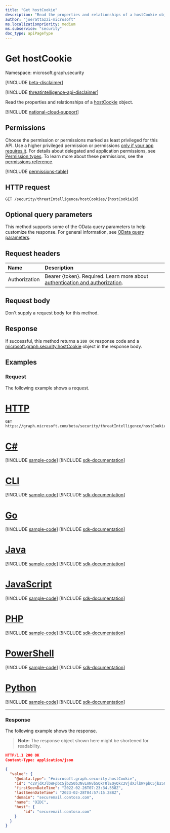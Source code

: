 ```yaml
---
title: "Get hostCookie"
description: "Read the properties and relationships of a hostCookie object."
author: "joerattazzi-microsoft"
ms.localizationpriority: medium
ms.subservice: "security"
doc_type: apiPageType
---
```


# Get hostCookie

Namespace: microsoft.graph.security

[!INCLUDE [beta-disclaimer](../../includes/beta-disclaimer.md)]

[!INCLUDE [threatintelligence-api-disclaimer](../../includes/threatintelligence-api-disclaimer.md)]

Read the properties and relationships of a [hostCookie](../resources/security-hostcookie.md) object.

[!INCLUDE [national-cloud-support](../../includes/global-only.md)]

## Permissions

Choose the permission or permissions marked as least privileged for this API. Use a higher privileged permission or permissions [only if your app requires it](/graph/permissions-overview#best-practices-for-using-microsoft-graph-permissions). For details about delegated and application permissions, see [Permission types](/graph/permissions-overview#permission-types). To learn more about these permissions, see the [permissions reference](/graph/permissions-reference).

<!-- { "blockType": "permissions", "name": "security_hostcookie_get" } -->
[!INCLUDE [permissions-table](../includes/permissions/security-hostcookie-get-permissions.md)]

## HTTP request

<!-- {
  "blockType": "ignored"
}
-->
``` http
GET /security/threatIntelligence/hostCookies/{hostCookieId}
```

## Optional query parameters

This method supports some of the OData query parameters to help customize the response. For general information, see [OData query parameters](/graph/query-parameters).

## Request headers

|Name|Description|
|:---|:---|
|Authorization|Bearer {token}. Required. Learn more about [authentication and authorization](/graph/auth/auth-concepts).|

## Request body

Don't supply a request body for this method.

## Response

If successful, this method returns a `200 OK` response code and a [microsoft.graph.security.hostCookie](../resources/security-hostcookie.md) object in the response body.

## Examples

### Request

The following example shows a request.
# [HTTP](#tab/http)
<!-- {
  "blockType": "request",
  "name": "get_hostcookie",
  "sampleKeys": ["c2VjdXJlbWFpbC5jb250b3NvLmNvbSQkT0lEQyQkc2VjdXJlbWFpbC5jb250b3NvLmNvbQ=="]
}
-->
``` http
GET https://graph.microsoft.com/beta/security/threatIntelligence/hostCookies/c2VjdXJlbWFpbC5jb250b3NvLmNvbSQkT0lEQyQkc2VjdXJlbWFpbC5jb250b3NvLmNvbQ==
```

# [C#](#tab/csharp)
[!INCLUDE [sample-code](../includes/snippets/csharp/get-hostcookie-csharp-snippets.md)]
[!INCLUDE [sdk-documentation](../includes/snippets/snippets-sdk-documentation-link.md)]

# [CLI](#tab/cli)
[!INCLUDE [sample-code](../includes/snippets/cli/get-hostcookie-cli-snippets.md)]
[!INCLUDE [sdk-documentation](../includes/snippets/snippets-sdk-documentation-link.md)]

# [Go](#tab/go)
[!INCLUDE [sample-code](../includes/snippets/go/get-hostcookie-go-snippets.md)]
[!INCLUDE [sdk-documentation](../includes/snippets/snippets-sdk-documentation-link.md)]

# [Java](#tab/java)
[!INCLUDE [sample-code](../includes/snippets/java/get-hostcookie-java-snippets.md)]
[!INCLUDE [sdk-documentation](../includes/snippets/snippets-sdk-documentation-link.md)]

# [JavaScript](#tab/javascript)
[!INCLUDE [sample-code](../includes/snippets/javascript/get-hostcookie-javascript-snippets.md)]
[!INCLUDE [sdk-documentation](../includes/snippets/snippets-sdk-documentation-link.md)]

# [PHP](#tab/php)
[!INCLUDE [sample-code](../includes/snippets/php/get-hostcookie-php-snippets.md)]
[!INCLUDE [sdk-documentation](../includes/snippets/snippets-sdk-documentation-link.md)]

# [PowerShell](#tab/powershell)
[!INCLUDE [sample-code](../includes/snippets/powershell/get-hostcookie-powershell-snippets.md)]
[!INCLUDE [sdk-documentation](../includes/snippets/snippets-sdk-documentation-link.md)]

# [Python](#tab/python)
[!INCLUDE [sample-code](../includes/snippets/python/get-hostcookie-python-snippets.md)]
[!INCLUDE [sdk-documentation](../includes/snippets/snippets-sdk-documentation-link.md)]

---

### Response

The following example shows the response.
>**Note:** The response object shown here might be shortened for readability.
<!-- {
  "blockType": "response",
  "truncated": true,
  "@odata.type": "microsoft.graph.security.hostCookie"
}
-->
``` json
HTTP/1.1 200 OK
Content-Type: application/json

{
  "value": {
    "@odata.type": "#microsoft.graph.security.hostCookie",
    "id": "c2VjdXJlbWFpbC5jb250b3NvLmNvbSQkT0lEQyQkc2VjdXJlbWFpbC5jb250b3NvLmNvbQ==",
    "firstSeenDateTime": "2022-02-26T07:23:34.558Z",
    "lastSeenDateTime": "2023-02-28T04:57:15.288Z",
    "domain": "securemail.contoso.com",
    "name": "OIDC",
    "host": {
        "id": "securemail.contoso.com"
    }
  }
}
```
